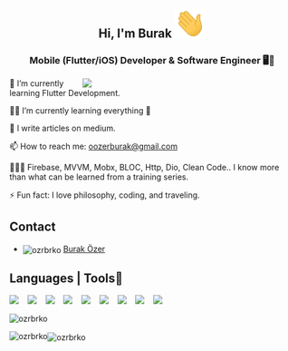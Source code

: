 <h2 align="center"> Hi, I'm Burak <img src="https://raw.githubusercontent.com/ABSphreak/ABSphreak/master/gifs/Hi.gif" width="55px"></h2>

<h3 align="center">Mobile (Flutter/iOS) Developer & Software Engineer 🖥📲</h3>

<img align='right' src='https://camo.githubusercontent.com/a0b79366a6a40db964a34c087f8326df74f8c05ab8a82bdec44bca480a62c11c/687474703a2f2f6f63746f6465782e6769746875622e636f6d2f696d616765732f6461667470756e6b746f6361742d6775792e676966' width='375"'>

🔭 I’m currently learning Flutter Development.

🕵️‍♂️ I’m currently learning everything 🔎

📝 I write articles on medium.

📫 How to reach me: oozerburak@gmail.com

👨🏻‍💻 Firebase, MVVM, Mobx, BLOC, Http, Dio, Clean Code.. I know more than what can be learned from a training series.

⚡️ Fun fact: I love philosophy, coding, and traveling.

## Contact

- <img align="center" src="https://raw.githubusercontent.com/rahuldkjain/github-profile-readme-generator/master/src/images/icons/Social/linked-in-alt.svg" alt="ozrbrko" height="30" width="40" /> [Burak Özer](https://tr.linkedin.com/in/burak-%C3%B6zer-a00679205)

## Languages | Tools🎨

<p align="left">
  <img src= "https://user-images.githubusercontent.com/46723964/231762312-c14c9c6f-a676-4745-bddb-aec5349ca4f5.png" height="45px"/>
  <span>&nbsp;&nbsp;</span>
  <img src="https://user-images.githubusercontent.com/46723964/231759557-62cbaf4e-0d6b-4e10-9fa5-3e57800ad827.png" height="45px" />
  <span>&nbsp;&nbsp;</span>  
  <img src="https://user-images.githubusercontent.com/46723964/231758595-b45088fc-f80e-4a46-aa22-063bc63f9033.png" height="45px"/>
  <span>&nbsp;&nbsp;</span>   
  <img src="https://user-images.githubusercontent.com/46723964/231769444-a09f6c6d-940f-4fea-af76-ff5b4fbfd7ab.png" height="45px" />
  <span>&nbsp;&nbsp;</span> 
    <img src="https://user-images.githubusercontent.com/46723964/231769666-78248b71-ea35-425d-9eb8-b7d04a73aa1c.png" height="45px" />
  <span>&nbsp;&nbsp;</span> 
    <img src="https://user-images.githubusercontent.com/46723964/231769892-56c64797-cda0-491f-b39c-ccbef6fe9283.png" height="45px" />
  <span>&nbsp;&nbsp;</span> 
    <img src="https://user-images.githubusercontent.com/46723964/231770088-78f53e5c-2cae-4fa0-81df-c13fdd9e8675.png" height="45px" />
  <span>&nbsp;&nbsp;</span> 
  <img src="https://cdn.iconscout.com/icon/free/png-512/c-programming-569564.png" height="45px" />
  <span>&nbsp;&nbsp;</span>   
  <img src="https://user-images.githubusercontent.com/46723964/231760446-5e71368c-7138-46c1-8dc7-6101581fdd88.png" height="45px" />
  <span>&nbsp;&nbsp;</span>   
</p>


<p align="left">  
<p><img src="https://github-readme-stats.vercel.app/api?username=ozrbrko&show_icons=true&theme=chartreuse-dark" alt="ozrbrko"/>
<p><img align="left" src="https://github-readme-stats.vercel.app/api/top-langs?username=ozrbrko&show_icons=true&theme=chartreuse-dark" alt="ozrbrko"/>
<p><img align="center" src="https://github-readme-stats.vercel.app/api?username=ozrbrko&show_icons=true&theme=chartreuse-dark" alt="ozrbrko"/>  
</p>
